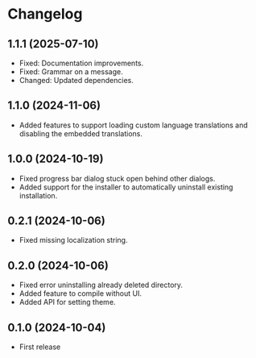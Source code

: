 # Changelog

## 1.1.1 (2025-07-10)

* Fixed: Documentation improvements.
* Fixed: Grammar on a message.
* Changed: Updated dependencies.

## 1.1.0 (2024-11-06)

* Added features to support loading custom language translations and disabling the embedded translations.

## 1.0.0 (2024-10-19)

* Fixed progress bar dialog stuck open behind other dialogs.
* Added support for the installer to automatically uninstall existing installation.

## 0.2.1 (2024-10-06)

* Fixed missing localization string.

## 0.2.0 (2024-10-06)

* Fixed error uninstalling already deleted directory.
* Added feature to compile without UI.
* Added API for setting theme.

## 0.1.0 (2024-10-04)

* First release
